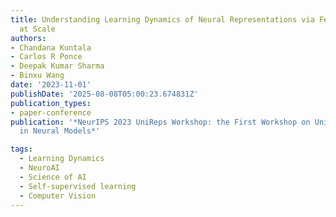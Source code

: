 ```yaml
---
title: Understanding Learning Dynamics of Neural Representations via Feature Visualization
  at Scale
authors:
- Chandana Kuntala
- Carlos R Ponce
- Deepak Kumar Sharma
- Binxu Wang
date: '2023-11-01'
publishDate: '2025-08-08T05:00:23.674831Z'
publication_types:
- paper-conference
publication: '*NeurIPS 2023 UniReps Workshop: the First Workshop on Unifying Representations
  in Neural Models*'

tags:
  - Learning Dynamics
  - NeuroAI
  - Science of AI
  - Self-supervised learning
  - Computer Vision
---
```

